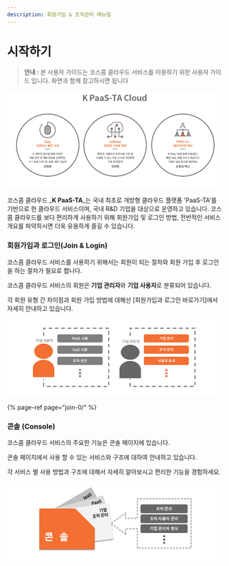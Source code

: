 ```yaml
---
description: 회원가입 & 조직관리 매뉴얼
---
```


# 시작하기

> **안내 :** 본 사용자 가이드는 코스콤 클라우드 서비스를 이용하기 위한 사용자 가이드 입니다. 화면과 함께 참고하시면 됩니다

![](.gitbook/assets/image%20%2876%29.png)

코스콤 클라우드 _**K PaaS-TA**_는 국내 최초로 개방형 클라우드 플랫폼 'PaaS-TA'를 기반으로 한 클라우드 서비스이며, 국내 R&D 기업을 대상으로 운영하고 있습니다. 코스콤 클라우드를 보다 편리하게 사용하기 위해 회원가입 및 로그인 방법, 전반적인 서비스 개요를 파악하시면 더욱 유용하게 즐길 수 있습니다.

### **회원가입과 로그인\(Join & Login\)**

코스콤 클라우드 서비스를 사용하기 위해서는 회원이 되는 절차와 회원 가입 후 로그인을 하는 절차가 필요로 합니다.

코스콤 클라우드 서비스의 회원은 **기업 관리자**와 **기업 사용자**로 분류되어 있습니다.

각 회원 유형 간 차이점과 회원 가입 방법에 대해선 \[회원가입과 로그인 바로가기\]에서 자세히 안내하고 있습니다.

![](.gitbook/assets/image%20%2818%29.png)

{% page-ref page="join-0/" %}

### **콘솔 \(Console\)**

코스콤 클라우드 서비스의 주요한 기능은 콘솔 페이지에 있습니다.

콘솔 페이지에서 사용 할 수 있는 서비스와 구조에 대하여 안내하고 있습니다.

각 서비스 별 사용 방법과 구조에 대해서 자세히 알아보시고 편리한 기능을 경험하세요.

![](.gitbook/assets/image%20%2857%29.png)

